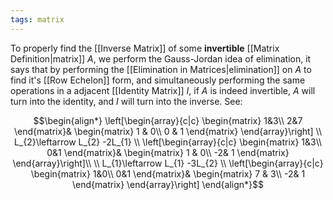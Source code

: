 ```yaml
---
tags: matrix
---
```

To properly find the [[Inverse Matrix]] of some **invertible** [[Matrix Definition|matrix]] $A$, we perform the Gauss-Jordan idea of elimination, it says that by performing the [[Elimination in Matrices|elimination]] on $A$ to find it's [[Row Echelon]] form, and simultaneously performing the same operations in a adjacent [[Identity Matrix]] $I$, if $A$ is indeed invertible, $A$ will turn into the identity, and $I$ will turn into the inverse. See:

$$\begin{align*}
\left[\begin{array}{c|c}
\begin{matrix}
1&3\\
2&7
\end{matrix}&
\begin{matrix}
1 & 0\\
0 & 1
\end{matrix}
\end{array}\right] \\
L_{2}\leftarrow L_{2} -2L_{1}
\\
\left[\begin{array}{c|c}
\begin{matrix}
1&3\\
0&1
\end{matrix}&
\begin{matrix}
1 & 0\\
-2& 1
\end{matrix}
\end{array}\right]\\
\\
L_{1}\leftarrow L_{1} -3L_{2}
\\
\left[\begin{array}{c|c}
\begin{matrix}
1&0\\
0&1
\end{matrix}&
\begin{matrix}
7 & 3\\
-2& 1
\end{matrix}
\end{array}\right]
\end{align*}$$
